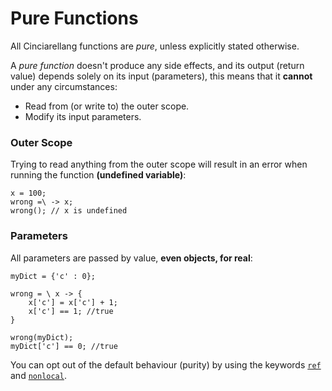 # Pure Functions

All Cinciarellang functions are *pure*, unless explicitly stated otherwise.

A *pure function* doesn't produce any side effects, and its output (return value) depends solely on its input (parameters), this means that it **cannot** under any circumstances:

* Read from (or write to) the outer scope.
* Modify its input parameters.


### Outer Scope

Trying to read anything from the outer scope will result in an error when running the function **(undefined variable)**:

```
x = 100;
wrong =\ -> x;
wrong(); // x is undefined
```

### Parameters

All parameters are passed by value, **even objects, for real**:

```
myDict = {'c' : 0};

wrong = \ x -> {
    x['c'] = x['c'] + 1;
    x['c'] == 1; //true
}

wrong(myDict);
myDict['c'] == 0; //true
```

You can opt out of the default behaviour (purity) by using the keywords [`ref`](./ref.md) and [`nonlocal`](./nonlocal.md).





